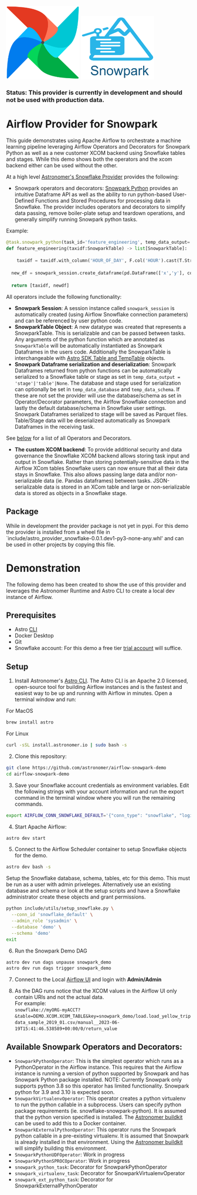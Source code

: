<p float="left">
  <img src="include/images/AirflowLogo.png" width="200">
  <img src="include/images/SnowparkLogo.png" width="200" /> 
</p>
    
### Status: This provider is currently in development and should not be used with production data.
  
# Airflow Provider for Snowpark
This guide demonstrates using Apache Airflow to orchestrate a machine learning pipeline leveraging Airflow Operators and Decorators for Snowpark Python as well as a new customer XCOM backend using Snowflake tables and stages.  While this demo shows both the operators and the xcom backend either can be used without the other.

At a high level [Astronomer's Snowflake Provider](https://github.com/astronomer/astro-provider-snowflake) provides the following:

- Snowpark operators and decorators: [Snowpark Python](https://docs.snowflake.com/en/developer-guide/snowpark/python/index) provides an intuitive Dataframe API as well as the ability to run python-based User-Defined Functions and Stored Procedures for processing data in Snowflake. The provider includes operators and decorators to simplify data passing, remove boiler-plate setup and teardown operations, and generally simplify running Snowpark python tasks. 

Example:
```python
@task.snowpark_python(task_id='feature_engineering', temp_data_output='stage', temp_data_stage='MY_STAGE')
def feature_engineering(taxidf:SnowparkTable) -> list[SnowparkTable]:

	taxidf = taxidf.with_column('HOUR_OF_DAY', F.col('HOUR').cast(T.StringType()))

  new_df = snowpark_session.create_dataframe(pd.DataFrame(['x','y'], columns=['name']))

  return [taxidf, newdf]
```
  
All operators include the following functionality:  
-  __Snowpark Session__: A session instance called `snowpark_session` is automatically created (using Airflow Snowflake connection parameters) and can be referenced by user python code.
-  __SnowparkTable Object__: A new datatype was created that represents a SnowparkTable. This is serializable and can be passed between tasks. Any arguments of the python function which are annotated as `SnowparkTable` will be automatically instantiated as Snowpark Dataframes in the users code. Additionally the SnowparkTable is interchangeable with [Astro SDK Table and TempTable](https://github.com/astronomer/astro-sdk/tree/main) objects.
-  __Snowpark Dataframe serialization and deserialization__: Snowpark Dataframes returned from python functions can be automatically serialized to a Snowflake table or stage as set in `temp_data_output = 'stage'|'table'|None`. The database and stage used for serialization can optionally be set in `temp_data_database` and `temp_data_schema`.  If these are not set the provider will use the database/schema as set in Operator/Decorator parameters, the Airlfow Snowflake connection and lastly the default database/schema in Snowflake user settings.  Snowpark Dataframes serialized to stage will be saved as Parquet files.  Table/Stage data will be deserialized automatically as Snowpark Dataframes in the receiving task.

See [below](#available-snowpark-operators-and-decorators) for a list of all Operators and Decorators.
  
-  __The custom XCOM backend__: To provide additional security and data governance the Snowflake XCOM backend allows storing task input and output in Snowflake. Rather than storing potentially-sensitive data in the Airflow XCom tables Snowflake users can now ensure that all their data stays in Snowflake.  This also allows passing large data and/or non-serializable data (ie. Pandas dataframes) between tasks. JSON-serializable data is stored in an XCom table and large or non-serializable data is stored as objects in a Snowflake stage.

## Package
While in development the provider package is not yet in pypi.  For this demo the provider is installed from a wheel file in `include/astro_provider_snowflake-0.0.1.dev1-py3-none-any.whl' and can be used in other projects by copying this file.
  
# Demonstration
The following demo has been created to show the use of this provider and leverages the Astronomer Runtime and Astro CLI to create a local dev instance of Airflow.

## Prerequisites  
  
- Astro [CLI](https://docs.astronomer.io/astro/cli/get-started)
- Docker Desktop
- Git
- Snowflake account: For this demo a free tier [trial account](https://signup.snowflake.com/) will suffice.

## Setup  
  
1. Install Astronomer's [Astro CLI](https://github.com/astronomer/astro-cli).  The Astro CLI is an Apache 2.0 licensed, open-source tool for building Airflow instances and is the fastest and easiest way to be up and running with Airflow in minutes. Open a terminal window and run:

For MacOS  
```bash
brew install astro
```
  
For Linux
```bash
curl -sSL install.astronomer.io | sudo bash -s
```

2. Clone this repository:
```bash
git clone https://github.com/astronomer/airflow-snowpark-demo
cd airflow-snowpark-demo
```
  
3. Save your Snowflake account credentials as environment variables. Edit the following strings with your account information and run the export command in the terminal window where you will run the remaining commands.
```bash
export AIRFLOW_CONN_SNOWFLAKE_DEFAULT='{"conn_type": "snowflake", "login": "USER_NAME", "password": "PASSWORD", "schema": "demo", "extra": {"account": "ORG_NAME-ACCOUNT_NAME", "warehouse": "WAREHOUSE_NAME", "database": "demo", "region": "REGION_NAME", "role": "USER_ROLE", "authenticator": "snowflake", "session_parameters": null, "application": "AIRFLOW"}}'
```

4.  Start Apache Airflow:
```sh
astro dev start
```  

5. Connect to the Airflow Scheduler container to setup Snowflake objects for the demo.
```bash
astro dev bash -s
```
Setup the Snowflake database, schema, tables, etc for this demo.  This must be run as a user with admin priveleges.  Alternatively use an existing database and schema or look at the setup scripts and have a Snowflake administrator create these objects and grant permissions.
```bash
python include/utils/setup_snowflake.py \
  --conn_id 'snowflake_default' \
  --admin_role 'sysadmin' \
  --database 'demo' \
  --schema 'demo'
exit
```  
  
6. Run the Snowpark Demo DAG
```bash
astro dev run dags unpause snowpark_demo
astro dev run dags trigger snowpark_demo
```

7. Connect to the Local [Airflow UI](http://localhost:8080/dags/snowpark_demo/grid) and login with **Admin/Admin**  

8. As the DAG runs notice that the XCOM values in the Airflow UI only contain URIs and not the actual data.  
For example:  
`snowflake://myORG-myACCT?&table=DEMO.XCOM.XCOM_TABLE&key=snowpark_demo/load.load_yellow_tripdata_sample_2019_01.csv/manual__2023-06-19T15:41:46.538589+00:00/0/return_value`
  

## Available Snowpark Operators and Decorators:

- `SnowparkPythonOperator`: This is the simplest operator which runs as a PythonOperator in the Airflow instance.  This requires that the Airflow instance is running a version of python supported by Snowpark and has Snowpark Python package installed. NOTE: Currently Snowpark only supports python 3.8 so this operator has limited functionality.  Snowpark python for 3.9 and 3.10 is expected soon.
- `SnowparkVirtualenvOperator`: This operator creates a python virtualenv to run the python callable in a subprocess.  Users can specify python package requirements (ie. snowflake-snowpark-python).  It is assumed that the python version specified is installed.  The [Astronomer buildkit](https://github.com/astronomer/astro-provider-venv) can be used to add this to a Docker container.
- `SnowparkExternalPythonOperator`: This operator runs the Snowpark python callable in a pre-existing virtualenv. It is assumed that Snowpark is already installed in that environment. Using the [Astronomer buildkit](https://github.com/astronomer/astro-provider-venv) will simplify building this environment.
- `SnowparkPythonUDFOperator`: Work in progress
- `SnowparkPythonSPROCOperator`: Work in progress
- `snowpark_python_task`: Decorator for SnowparkPythonOperator
- `snowpark_virtualenv_task`: Decorator for SnowparkVirtualenvOperator
- `snowpark_ext_python_task`: Decorator for SnowparkExternalPythonOperator
